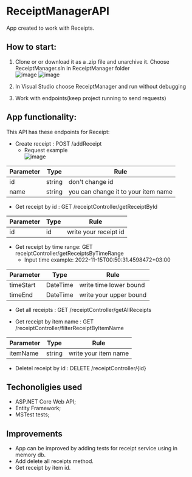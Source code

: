 # ReceiptManagerAPI
 
App created to work with Receipts. <br>
## How to start: 
1) Clone or or download it as a .zip file and unarchive it. Choose ReceiptManager.sln in ReceiptManager folder<br>
![image](https://user-images.githubusercontent.com/108615436/201790907-ae41c018-5bf6-4bf3-8862-d12932f23629.png)
![image](https://user-images.githubusercontent.com/108615436/201791028-727bc933-8f17-4fdd-8478-d04f90347f12.png)


2) In Visual Studio choose ReceiptManager and run without debugging
3) Work with endpoints(keep project running to send requests)
## App functionality: <br>
 This API has these endpoints for Receipt:
  * Create receipt : POST /addReceipt<br>
     * Request example<br>
   ![image](https://user-images.githubusercontent.com/108615436/201788562-ab1afeaf-7819-49ee-8fdb-3064ed24c088.png)

 | Parameter      | Type          | Rule                               |
 | -------------  | ------------- | -----------------------------------|
 | id             | string        | don't change id                    |
 | name           | string        |you can change it to your item name |

 * Get receipt by id : GET /receiptController/getReceiptById<br>
 
 | Parameter      | Type          | Rule                               |
 | -------------  | ------------- | -----------------------------------|
 | id             | id        | write your receipt id                    |
 
  * Get receipt by time range: GET receiptController/getReceiptsByTimeRange<br>
    * Input time example:  2022-11-15T00:50:31.4598472+03:00
   
 | Parameter      | Type          | Rule                               |
 | -------------  | ------------- | -----------------------------------|
 | timeStart           | DateTime       | write time lower bound               |     
  | timeEnd            | DateTime        | write your upper bound               |   
  
  * Get all receipts : GET /receiptController/getAllReceipts<br>

 * Get receipt by item name : GET /receiptController/filterReceiptByItemName<br>
 
 | Parameter      | Type          | Rule                               |
 | -------------  | ------------- | -----------------------------------|
 | itemName             | string        | write your item name                    |
 
 * Deletel receipt by id : DELETE /receiptController/{id}<br>
 ## Techonoligies used
 * ASP.NET Core Web API;
* Entity Framework;
* MSTest tests;
 ## Improvements
 * App can be improved by adding tests for receipt service using in memory db.<br>
 * Add delete all receipts method. <br>
 * Get receipt by item id. <br>

